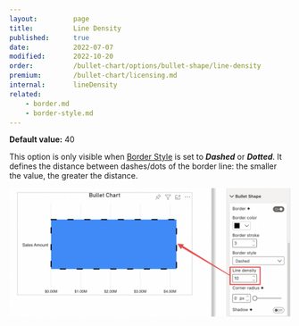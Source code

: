 ```yaml
---
layout:         page
title:          Line Density
published:      true
date:           2022-07-07
modified:   	2022-10-20
order:          /bullet-chart/options/bullet-shape/line-density
premium:        /bullet-chart/licensing.md
internal:       lineDensity
related:            
    - border.md
    - border-style.md
---
```


**Default value:** 40

This option is only visible when [Border Style](border-style.md) is set to ***Dashed*** or ***Dotted***. It defines the distance between dashes/dots of the border line: the smaller the value, the greater the distance.

<img src="images/bullet-shape-line-density.png" width="700">